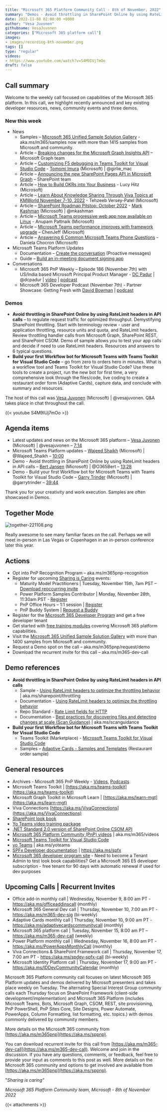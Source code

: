 ```yaml
---
title: "Microsoft 365 Platform Community Call - 8th of November, 2022"  
summary: "Demos - Avoid throttling in SharePoint Online by using RateLimit headers in API calls and Build your first Workflow bot for Microsoft Teams with Teams Toolkit for Visual Studio Code. 11platform related articles and two in-depth conversations delivered this week."
date: 2022-11-08 02:00:00 +0000
author: "Vesa Juvonen"
githubname: VesaJuvonen
categories: ["Microsoft 365 platform call"]
images:
- images/recording-8th-november.png
tags: []
type: "regular"
videos:
- https://www.youtube.com/watch?v=S4M9IUj7mOo
draft: false
---
```


## Call summary

Welcome to the weekly call focused on capabilities of the Microsoft 365 platform.  In this call, we highlight recently announced and key existing developer resources, news, community events and three demos.

### New this week

* News
    * Samples – [Microsoft 365 Unified Sample Solution Gallery](https://adoption.microsoft.com/sample-solution-gallery) - aka.ms/m365/samples now with more than 1415 samples from Microsoft and community.
    * Article – [Breaking changes for the Microsoft Graph Insights API](https://devblogs.microsoft.com/microsoft365dev/breaking-changes-for-the-microsoft-graph-insights-api/) – Microsoft Graph team
    * Article – [Customizing F5 debugging in Teams Toolkit for Visual Studio Code](https://devblogs.microsoft.com/microsoft365dev/customizing-f5-debugging-in-teams-toolkit-for-visual-studio-code/) - [Tomomi Imura](https://twitter.com/girlie_mac) (Microsoft) \| @girlie_mac
    * Article – [Announcing the new SharePoint Pages API in Microsoft Graph](https://devblogs.microsoft.com/microsoft365dev/announcing-the-new-sharepoint-pages-api-in-microsoft-graph/) – SharePoint team
    * Article – [How to Build OKRs into Your Business](https://techcommunity.microsoft.com/t5/microsoft-viva-blog/how-to-build-okrs-into-your-business/ba-p/3670976) - Lucy Hitz (Microsoft)
    * Article – [Learn About Knowledge Sharing Through Viva Topics at KMWorld November 7-10, 2022](https://techcommunity.microsoft.com/t5/microsoft-viva-blog/learn-about-knowledge-sharing-through-viva-topics-at-kmworld/ba-p/3671326) - Tehzeeb Versey-Patel (Microsoft)
    * Article – [SharePoint Roadmap Pitstop: October 2022](https://techcommunity.microsoft.com/t5/microsoft-sharepoint-blog/sharepoint-roadmap-pitstop-october-2022/ba-p/3667609) - [Mark Kashman](https://twitter.com/mkashman) (Microsoft) \| @mkashman
    * Article – [Microsoft Teams progressive web app now available on Linux](https://techcommunity.microsoft.com/t5/microsoft-teams-blog/microsoft-teams-progressive-web-app-now-available-on-linux/ba-p/3669846) - Anupam Pattnaik (Microsoft)
    * Article – [Microsoft Teams performance improves with framework upgrade](https://techcommunity.microsoft.com/t5/microsoft-teams-blog/microsoft-teams-performance-improves-with-framework-upgrade/ba-p/3668580) – ChenJeff (Microsoft)
    * Article – [Answering 6 Common Microsoft Teams Phone Questions](https://techcommunity.microsoft.com/t5/microsoft-teams-blog/answering-6-common-microsoft-teams-phone-questions/ba-p/3663596) - Daniela Chocron (Microsoft)
* Microsoft Teams Platform Updates
    * Documentation – [Create the conversation](https://learn.microsoft.com/microsoftteams/platform/bots/how-to/conversations/send-proactive-messages?tabs=dotnet#create-the-conversation) (Proactive messages)
    * Guide – [Build an in-meeting document signing app](https://learn.microsoft.com/microsoftteams/platform/apps-in-teams-meetings/build-apps-for-teams-meeting-stage#build-an-in-meeting-document-signing-app)
* Conversations
    * Microsoft 365 PnP Weekly – Episode 186 (November 7th) with US/India based Microsoft Principal Product Manager - [DC Padur](https://twitter.com/dcpadur) \| @dcpadur \| [video](https://pnp.github.io/blog/microsoft-365-pnp-weekly/episode-186/) \| [podcast](https://www.podbean.com/media/share/pb-xyxgw-130a0da)
    * Microsoft 365 Developer Podcast (November 7th) - Partner Showcase: Getting Fresh with [David Bowman](https://www.linkedin.com/in/davidrobertbowman/) \| [podcast](https://www.m365devpodcast.com/e/partner-showcase-getting-fresh-with-david-bowman/)

### Demos

* **Avoid throttling in SharePoint Online by using RateLimit headers in API calls** – to regulate request traffic for optimized throughput. Demystifying SharePoint throttling. Start with terminology review - user and application throttling, resource units and quota, and RateLimit headers. Review throttling handler calls from Microsoft Graph, SharePoint REST, and SharePoint CSOM. Demo of sample allows you to test your app calls and decide if need to use RateLimit headers. Resources and answers to 6 typical questions.
* **Build your first Workflow bot for Microsoft Teams with Teams Toolkit for Visual Studio Code** – go from zero to orders hero in minutes. What is a workflow tool and Teams Toolkit for Visual Studio Code? Use these tools to create a project, run the new bot for first time, a very comprehensive look through the files/code, live coding to create a restaurant order form (Adaptive Cards), capture data, and conclude with summary and resources.

The host of this call was [Vesa Juvonen](https://twitter.com/vesajuvonen) (Microsoft) \| @vesajuvonen. Q&A takes place in chat throughout the call.

{{< youtube S4M9IUj7mOo >}}

## Agenda items

* Latest updates and news on the Microsoft 365 platform – [Vesa Juvonen](https://twitter.com/vesajuvonen) (Microsoft) \| @vesajuvonen – [7:14](https://youtu.be/S4M9IUj7mOo?t=434)
* Microsoft Teams Platform updates – [Wajeed Shaikh](https://twitter.com/Wajeed_Shaikh) (Microsoft) \| @Wajeed_Shaikh – [10:00](https://youtu.be/S4M9IUj7mOo?t=600)
* Demo - Avoid throttling in SharePoint Online by using RateLimit headers in API calls – [Bert Jansen](https://twitter.com/O365Bert) (Microsoft) \| @O365Bert – [13:28](https://youtu.be/S4M9IUj7mOo?t=808)
* Demo - Build your first Workflow bot for Microsoft Teams with Teams Toolkit for Visual Studio Code – [Garry Trinder](https://twitter.com/garrytrinder) (Microsoft) \| @garrytrinder – [39:44](https://youtu.be/S4M9IUj7mOo?t=2384)

Thank you for your creativity and work execution. Samples are often showcased in Demos.

## Together Mode

![together-221108.png](images/together-221108.png)

Really awesome to see many familiar faces on the call. Perhaps we will meet in-person in Las Vegas or Copenhagen in an in-person conference later this year.

## Actions

* Opt into PnP Recognition Program – aka.ms/m365pnp-recognition
* Register for upcoming [Sharing is Caring](https://pnp.github.io/sharing-is-caring/) events:
    * Maturity Model Practitioners \| Tuesday, November 15th, 7am PST – [Download reoccurring invite](https://aka.ms/mm4m365/invite)
    * Power Platform Samples Contributor \| Monday, November 28th, 11:30am PST - [Register](https://forms.office.com/pages/responsepage.aspx?id=KtIy2vgLW0SOgZbwvQuRaXDXyCl9DkBHq4A2OG7uLpdUN0hMNTRPWVVWTkhFTk9QQzhFSTRIS1JLSC4u)
    * PnP Office Hours – 1:1 session \| [Register](https://outlook.office365.com/owa/calendar/PnPSharingisCaring@warner.digital/bookings/)
    * PnP Buddy System \| [Request a Buddy](https://forms.office.com/Pages/ResponsePage.aspx?id=KtIy2vgLW0SOgZbwvQuRaXDXyCl9DkBHq4A2OG7uLpdUMjRRUVg4NElZUUJLTEY1TVVSVDJFRFpLRS4u)
* Register for the [Microsoft 365 Developer Program](https://aka.ms/m365/devprogram) and get a free developer tenant
* Get started with [free training modules](https://aka.ms/m365/dev/learn) covering Microsoft 365 platform capabilities.
* Visit the [Microsoft 365 Unified Sample Solution Gallery](https://adoption.microsoft.com/sample-solution-gallery) with more than 1400 samples from Microsoft and community.
* Request a Demo spot on the call – aka.ms/m365pnp/request/demo
* Download the recurrent invite for this call – aka.ms/m365-dev-call

## Demo references

* **Avoid throttling in SharePoint Online by using RateLimit headers in API calls**
    * Sample - [Using RateLimit headers to optimize the throttling behavior](https://github.com/OneDrive/samples/blob/master/scenarios/throttling-ratelimit-handling/readme.md) \| aka.ms/sharepoint/throttling
    * Documentation - [Using RateLimit headers to optimize the throttling behavior](https://github.com/OneDrive/samples/blob/master/scenarios/throttling-ratelimit-handling/readme.md)
    * Repo Standard - [Rate Limit fields for HTTP](https://github.com/ietf-wg-httpapi/ratelimit-headers)
    * Documentation - [Best practices for discovering files and detecting changes at scale (Scan Guidance)](https://learn.microsoft.com/onedrive/developer/rest-api/concepts/scan-guidance?view=odsp-graph-online) \| aka.ms/scanguidance
* **Build your first Workflow bot for Microsoft Teams with Teams Toolkit for Visual Studio Code**
    * Teams Toolkit (Marketplace) - [Microsoft Teams Toolkit for Visual Studio Code](https://marketplace.visualstudio.com/items?itemName=TeamsDevApp.ms-teams-vscode-extension)
    * Samples – [Adaptive Cards - Samples and Templates](https://adaptivecards.io/samples/RestaurantOrder.html) (Restaurant order sample)

## General resources

* Archives - Microsoft 365 PnP Weekly - [Videos](https://www.youtube.com/playlist?list=PLR9nK3mnD-OVYI-St_CBiFfuL4CZbBpkC), [Podcasts](https://pnpweekly.podbean.com/)
* Microsoft Teams Toolkit | [https://aka.ms/teams-toolkit](https://aka.ms/teams-toolkit)
* Microsoft Graph Toolkit in Microsoft Learn | [https://aka.ms/learn-mgt](https://aka.ms/learn-mgt)
* Viva Connections [https://aka.ms/VivaConnections](https://aka.ms/VivaConnections)
* [SharePoint look book](https://lookbook.microsoft.com/?WT.mc_id=m365-24198-cxa)
* [Yo Teams video training package](https://aka.ms/yoteams-training)
* [.NET Standard 2.0 version of SharePoint Online CSOM API](https://developer.microsoft.com/microsoft-365/blogs/net-standard-version-of-sharepoint-online-csom-apis?WT.mc_id=m365-24198-cxa)
* [Microsoft 365 Platform Community (PnP) videos](https://aka.ms/m365/videos) | aka.ms/m365/videos
* [Microsoft Teams Toolkit for Visual Studio Code](https://marketplace.visualstudio.com/items?itemName=TeamsDevApp.ms-teams-vscode-extension)
* [yo Teams](https://aka.ms/yoteams) | aka.ms/yoteams
* [SPFx Developer documentation](https://aka.ms/spfx) | <https://aka.ms/spfx>
* [Microsoft 365 developer program site](https://developer.microsoft.com/office/dev-program?WT.mc_id=m365-24198-cxa) - Need to become a Tenant Admin to test look book capabilities? Get a Microsoft 365 E5 developer subscription - free tenant for 90 days with automatic renewal if used for dev purposes

## Upcoming Calls | Recurrent Invites

* Office add-in monthly call \| Wednesday, November 9, 8:00 am PT - <https://aka.ms/officeaddinscall> (monthly)
* Microsoft 365 General Dev call \| Thursday, November 10, 7:00 am PT - <https://aka.ms/m365-dev-sig> (bi-weekly)
* Adaptive Cards monthly call \| Thursday, November 10, 9:00 am PT - <https://aka.ms/adaptivecardscommunitycall> (monthly)
* Microsoft 365 platform call \| Tuesday, November 15, 8:00 am PT – <https://aka.ms/m365-dev-call> (weekly)
* Power Platform monthly call \| Wednesday, November 16, 8:00 am PT - <https://aka.ms/PowerAppsMonthlyCall> (monthly)
* Viva Connections & SharePoint Framework call \| Thursday, November 17, 7:00 am PT - <https://aka.ms/spdev-spfx-call> (bi-weekly)
* Microsoft Identity Platform call \| Thursday, November 17, 9:00 am PT - <https://aka.ms/IDDevCommunityCalendar> (monthly)

Microsoft 365 Platform community call focuses on latest Microsoft 365 Platform updates and demos delivered by Microsoft presenters and takes place weekly on Tuesday.  The alternating Special Interest Group community calls each Thursday focus on SharePoint Framework (client-side development/implementation) and Microsoft 365 Platform (includes Microsoft Teams, Bots, Microsoft Graph, CSOM, REST, site provisioning, PnP PowerShell, PnP Sites Core, Site Designs, Power Automate, PowerApps, Column Formatting, list formatting, etc. topics.) with demos commonly delivered by community members.

More details on the Microsoft 365 community from [https://aka.ms/m365pnp](https://aka.ms/sppnp).

You can download recurrent invite for this call from [https://aka.ms/m365-dev-call](https://aka.ms/m365-dev-call).  Welcome and join in the discussion. If you have any questions, comments, or feedback, feel free to provide your input as comments to this post as well. More details on the Microsoft 365 community and options to get involved are available from [https://aka.ms/m365pnp](https://aka.ms/sppnp).


&quot;_Sharing is caring&quot;_

_Microsoft 365 Platform Community team, Microsoft - 8th of November 2022_

{{< attachments >}}
